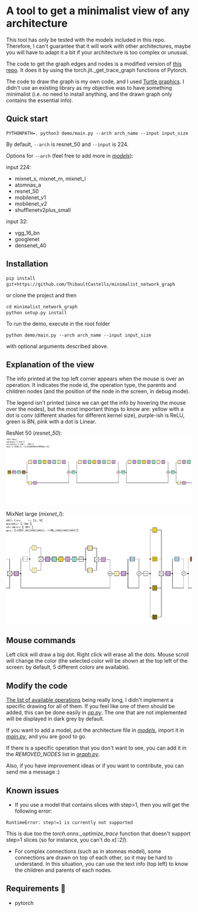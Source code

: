 # A tool to get a minimalist view of any architecture

This tool has only be tested with the models included in this repo.
Therefore, I can't guarantee that it will work with other architectures, maybe you will have to adapt it a bit if your architecture is too complex or unusual.

The code to get the graph edges and nodes is a modified version of [this repo](https://github.com/waleedka/hiddenlayer). It does it by using the torch.jit._get_trace_graph functions of Pytorch.

The code to draw the graph is my own code, and I used [Turtle graphics](https://docs.python.org/3/library/turtle.html). I didn't use an existing library as my objective was to have something minimalist (i.e. no need to install anything, and the drawn graph only contains the essential info).


## Quick start

```
PYTHONPATH=. python3 demo/main.py --arch arch_name --input input_size
```
By default, `--arch` is resnet_50 and `--input` is 224.

Options for `--arch` (feel free to add more in *[models](network_graph/models/)*): 

input 224:
- mixnet_s, mixnet_m, mixnet_l
- atomnas_a
- resnet_50
- mobilenet_v1
- mobilenet_v2
- shufflenetv2plus_small

input 32:
- vgg_16_bn
- googlenet
- densenet_40

## Installation

```
pip install git+https://github.com/ThibaultCastells/minimalist_network_graph
```
or clone the project and then 
```
cd minimalist_network_graph
python setup.py install
```
To run the demo, execute in the root folder
```
python demo/main.py --arch arch_name --input input_size
```
with optional arguments described above.

## Explanation of the view

The info printed at the top left corner appears when the mouse is over an operation. It indicates the node id, the operation type, the parents and children nodes (and the position of the node in the screen, in debug mode).

The legend isn't printed (since we can get the info by hovering the mouse over the nodes), but the most important things to know are: yellow with a dot is conv (different shades for different kernel size), purple-ish is ReLU, green is BN, pink with a dot is Linear.

ResNet 50 (*resnet_50*):
![resnet_50](./demo/resnet50.png)

MixNet large (*mixnet_l*):
![mixnet_l](./demo/mixnet_l.png)

## Mouse commands

Left click will draw a big dot. Right click will erase all the dots. Mouse scroll will change the color (the selected color will be shown at the top left of the screen: by default, 5 different colors are available).

## Modify the code

[The list of available operations](https://github.com/onnx/onnx/blob/main/docs/Operators.md) being really long, I didn't implement a specific drawing for all of them. If you feel like one of them should be added, this can be done easily in *[op.py](network_graph/graph_drawing/op.py)*. The one that are not implemented will be displayed in dark grey by default.

If you want to add a model, put the architecture file in *[models](network_graph/models/)*, import it in *[main.py](demo/main.py)*, and you are good to go.

If there is a specific operation that you don't want to see, you can add it in the *REMOVED_NODES* list in *[graph.py](network_graph/graph_reading/graph.py)*.

Also, if you have improvement ideas or if you want to contribute, you can send me a message :)

## Known issues

- If you use a model that contains slices with step>1, then you will get the following error: 

```
RuntimeError: step!=1 is currently not supported
```

This is due too the *torch.onnx._optimize_trace* function that doesn't support step>1 slices (so for instance, you can't do *x[::2]*).

- For complex connections (such as in atomnas model), some connections are drawn on top of each other, so it may be hard to understand. In this situation, you can use the text info (top left) to know the children and parents of each nodes.

## Requirements :wrench:
* pytorch